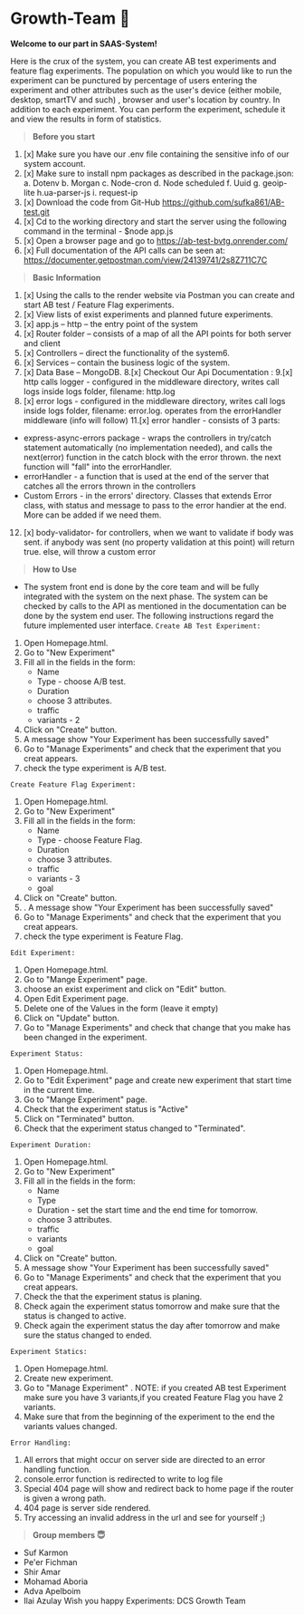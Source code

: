 
# Growth-Team 🙂

**Welcome to our part in SAAS-System!**

Here is the crux of the system, you can create AB test experiments and feature flag experiments. The population
on which you would like to run the experiment can be punctured by percentage of users entering the experiment and other attributes such as the user's device (either mobile, desktop, smartTV and such) , browser and user's location by country. In addition to each experiment.
You can perform the experiment, schedule it and view the results in form of statistics.

> **Before you start**

1. [x] Make sure you have our .env file containing the sensitive info of our system account.
2. [x] Make sure to install npm packages as described in the package.json:
   a. Dotenv
   b. Morgan
   c. Node-cron
   d. Node scheduled
   f. Uuid
   g. geoip-lite
   h.ua-parser-js
   i. request-ip
3. [x] Download the code from Git-Hub https://github.com/sufka861/AB-test.git
4. [x] Cd to the working directory and start the server using the following command in the terminal - $node app.js
5. [x] Open a browser page and go to https://ab-test-bvtg.onrender.com/
6. [x] Full documentation of the API calls can be seen at: https://documenter.getpostman.com/view/24139741/2s8Z711C7C

> **Basic Information**

1. [x] Using the calls to the render website via Postman you can create and start AB test / Feature Flag experiments.
2. [x] View lists of exist experiments and planned future experiments.
3. [x] app.js – http – the entry point of the system
4. [x] Router folder – consists of a map of all the API points for both server and client
5. [x] Controllers – direct the functionality of the system6.
6. [x] Services – contain the business logic of the system.
7. [x] Data Base – MongoDB.
8.[x] Checkout Our Api Documentation : 
9.[x] http calls logger - configured in the middleware directory, writes call logs inside logs folder, filename: http.log
10. [x] error logs - configured in the middleware directory, writes call logs inside logs folder, filename: error.log. operates from the errorHandler middleware (info will follow)
11.[x] error handler - consists of 3 parts:
   - express-async-errors package - wraps the controllers in try/catch statement automatically (no implementation needed), and calls the next(error) function in the catch block with the error thrown. the next function will "fall" into the errorHandler.
   - errorHandler - a function that is used at the end of the server that catches all the errors thrown in the controllers
   - Custom Errors - in the errors' directory. Classes that extends Error class, with status and message to pass to the error handier at the end. More can be added if we need them.
12. [x] body-validator- for controllers, when we want to validate if body was sent. if anybody was sent (no property validation at this point) will return true. else, will throw a custom error

> **How to Use**
* The system front end is done by the core team and will be fully integrated with the system on the next phase. The system can be checked by calls to the API as mentioned in the documentation can be done by the system end user. The following instructions regard the future implemented user interface.
`Create AB Test Experiment:`

1. Open Homepage.html.
2. Go to "New Experiment"
3. Fill all in the fields in the form:
    * Name
    * Type - choose A/B test.
    * Duration
    * choose 3 attributes.
    * traffic
    * variants - 2
4. Click on "Create" button.
5. A message show "Your Experiment has been successfully saved"
6. Go to "Manage Experiments" and check that the experiment that you creat appears.
7. check the type experiment is A/B test.

`Create Feature Flag Experiment:`

1. Open Homepage.html.
2. Go to "New Experiment"
3. Fill all in the fields in the form:
   * Name
   * Type - choose Feature Flag.
   * Duration
   * choose 3 attributes.
   * traffic
   * variants - 3
   * goal
4. Click on "Create" button.
5. . A message show "Your Experiment has been successfully saved"
6. Go to "Manage Experiments" and check that the experiment that you creat appears.
7. check the type experiment is Feature Flag.

`Edit Experiment:`

1. Open Homepage.html.
2. Go to "Mange Experiment" page.
3. choose an exist experiment and click on "Edit" button.
4. Open Edit Experiment page.
5. Delete one of the Values in the form (leave it empty)
6. Click on "Update" button.
7. Go to "Manage Experiments" and check that change that you make has been changed in the experiment.


`Experiment Status:`

1. Open Homepage.html.
2. Go to "Edit Experiment" page and create new experiment that start time in the current time.
3. Go to "Mange Experiment" page.
4. Check that the experiment status is "Active"
5. Click on "Terminated" button.
6. Check that the experiment status changed to "Terminated".

`Experiment Duration:`

1. Open Homepage.html.
2. Go to "New Experiment"
3. Fill all in the fields in the form:
   * Name
   * Type 
   * Duration -  set the start time and the end time for tomorrow.
   * choose 3 attributes.
   * traffic
   * variants 
   * goal
4. Click on "Create" button.
5. A message show "Your Experiment has been successfully saved"
6. Go to "Manage Experiments" and check that the experiment that you creat appears.
7. Check the that the experiment status is planing.
8. Check again the experiment status tomorrow and make sure that the status is changed to active.
9. Check again the experiment status the day after tomorrow and make sure the status changed to ended.

`Experiment Statics:`

1. Open Homepage.html.
2. Create new experiment.
3. Go to "Manage Experiment" .
NOTE: if you created AB test Experiment make sure you have 3 variants,if you created Feature Flag you have 2 variants.
4.  Make sure that from the beginning of the experiment to the end the variants values changed.

`Error Handling:`

1. All errors that might occur on server side are directed to an error handling function.
2. console.error function is redirected to write to log file
3. Special 404 page will show and redirect back to home page if the router is given a wrong path.
4. 404 page is server side rendered.
5. Try accessing an invalid address in the url and see for yourself ;)

> **Group members 😇**

* Suf Karmon
* Pe'er Fichman
* Shir Amar
* Mohamad Aboria
* Adva Apelboim
* Ilai Azulay
Wish you happy Experiments: DCS Growth Team

